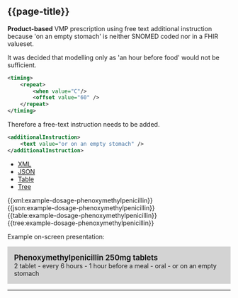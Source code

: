 ## {{page-title}}

<div class="nhsd-a-box nhsd-a-box--bg-light-blue nhsd-!t-margin-bottom-6 nhsd-t-body">
    <strong>Product-based</strong> VMP prescription using free text additional instruction because 'on an empty stomach' is neither SNOMED coded nor in a FHIR valueset. 
</div>

It was decided that modelling only as 'an hour before food' would not be sufficient. 

```xml
<timing>
    <repeat>
        <when value="C"/>
        <offset value="60" />
    </repeat>
</timing>
```

Therefore a free-text instruction needs to be added.

```xml
<additionalInstruction>
    <text value="or on an empty stomach" />
</additionalInstruction>
```

<!--// start of code snippet -->
<div>
    <ul class="nav nav-tabs" role="tablist">
      <li role="presentation" class="active">
        <a href="#xml-11" aria-controls="xml" role="tab" data-toggle="tab">XML</a>
      </li>
      <li role="presentation">
        <a href="#json-11" aria-controls="json" role="tab" data-toggle="tab">JSON</a>
      </li>
        <li role="presentation">
        <a href="#table-11" aria-controls="table" role="tab" data-toggle="tab">Table</a>
      </li>
      <li role="presentation">
        <a href="#tree-11" aria-controls="tree" role="tab" data-toggle="tab">Tree</a>
      </li>
  </ul>

  <!-- Tab panes -->
  <div class="tab-content snippet">
    <div role="tabpanel" class="tab-pane active" id="xml-11">
      {{xml:example-dosage-phenoxymethylpenicillin}}
    </div>
    <div role="tabpanel" class="tab-pane" id="json-11">
      {{json:example-dosage-phenoxymethylpenicillin}}
    </div>
    <div role="tabpanel" class="tab-pane" id="table-11">
      {{table:example-dosage-phenoxymethylpenicillin}}
    </div>
    <div role="tabpanel" class="tab-pane" id="tree-11">
      {{tree:example-dosage-phenoxymethylpenicillin}}
    </div>
  </div>
</div>
<!--// end of code snippet -->

Example on-screen presentation:

<div style="background-color:lightgrey;padding:15px;">
<div style="font-size:larger;font-weight:bold;">Phenoxymethylpenicillin 250mg tablets</div>
2 tablet - every 6 hours - 1 hour before a meal - oral - or on an empty stomach
</div>

---